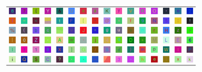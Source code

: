 <table>
<tr>
<td><img src="38.gif"></td>
<td><img src="37.gif"></td>
<td><img src="7B.gif"></td>
<td><img src="59.gif"></td>
<td><img src="26.gif"></td>
<td><img src="55.gif"></td>
<td><img src="61.gif"></td>
<td><img src="23.gif"></td>
<td><img src="4B.gif"></td>
<td><img src="79.gif"></td>
<td><img src="56.gif"></td>
<td><img src="52.gif"></td>
<td><img src="4F.gif"></td>
<td><img src="27.gif"></td>
<td><img src="6F.gif"></td>
<td><img src="32.gif"></td>
</tr>
<tr>
<td><img src="54.gif"></td>
<td><img src="3D.gif"></td>
<td><img src="3C.gif"></td>
<td><img src="gr1.gif"></td>
<td><img src="74.gif"></td>
<td><img src="46.gif"></td>
<td><img src="5B.gif"></td>
<td><img src="2D.gif"></td>
<td><img src="40.gif"></td>
<td><img src="5E.gif"></td>
<td><img src="66.gif"></td>
<td><img src="39.gif"></td>
<td><img src="4E.gif"></td>
<td><img src="35.gif"></td>
<td><img src="3A.gif"></td>
<td><img src="21.gif"></td>
</tr>
<tr>
<td><img src="25.gif"></td>
<td><img src="28.gif"></td>
<td><img src="62.gif"></td>
<td><img src="63.gif"></td>
<td><img src="gr2.gif"></td>
<td><img src="76.gif"></td>
<td><img src="4A.gif"></td>
<td><img src="22.gif"></td>
<td><img src="67.gif"></td>
<td><img src="75.gif"></td>
<td><img src="73.gif"></td>
<td><img src="6E.gif"></td>
<td><img src="72.gif"></td>
<td><img src="48.gif"></td>
<td><img src="7A.gif"></td>
<td><img src="3E.gif"></td>
</tr>
<tr>
<td><img src="7C.gif"></td>
<td><img src="30.gif"></td>
<td><img src="5A.gif"></td>
<td><img src="2C.gif"></td>
<td><img src="41.gif"></td>
<td><img src="77.gif"></td>
<td><img src="60.gif"></td>
<td><img src="6A.gif"></td>
<td><img src="34.gif"></td>
<td><img src="71.gif"></td>
<td><img src="44.gif"></td>
<td><img src="2B.gif"></td>
<td><img src="4D.gif"></td>
<td><img src="4C.gif"></td>
<td><img src="45.gif"></td>
<td><img src="36.gif"></td>
</tr>
<tr>
<td><img src="6C.gif"></td>
<td><img src="29.gif"></td>
<td><img src="31.gif"></td>
<td><img src="42.gif"></td>
<td><img src="58.gif"></td>
<td><img src="5D.gif"></td>
<td><img src="47.gif"></td>
<td><img src="2F.gif"></td>
<td><img src="53.gif"></td>
<td><img src="64.gif"></td>
<td><img src="7D.gif"></td>
<td><img src="6D.gif"></td>
<td><img src="70.gif"></td>
<td><img src="57.gif"></td>
<td><img src="49.gif"></td>
<td><img src="50.gif"></td>
</tr>
<tr>
<td><img src="69.gif"></td>
<td><img src="51.gif"></td>
<td><img src="24.gif"></td>
<td><img src="43.gif"></td>
<td><img src="3F.gif"></td>
<td><img src="2A.gif"></td>
<td><img src="2E.gif"></td>
<td><img src="5F.gif"></td>
<td><img src="gr3.gif"></td>
<td><img src="33.gif"></td>
<td><img src="7E.gif"></td>
<td><img src="68.gif"></td>
<td><img src="65.gif"></td>
<td><img src="3B.gif"></td>
<td><img src="78.gif"></td>
<td><img src="6B.gif"></td>
</tr>
</table>
